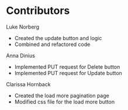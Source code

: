# Contributors

Luke Norberg
* Created the update button and logic
* Combined and refactored code

Anna Dinius
* Implemented PUT request for Delete button
* Implemented PUT request for Update button

Clarissa Hornback
* Created the load more pagination page
* Modified css file for the load more button

